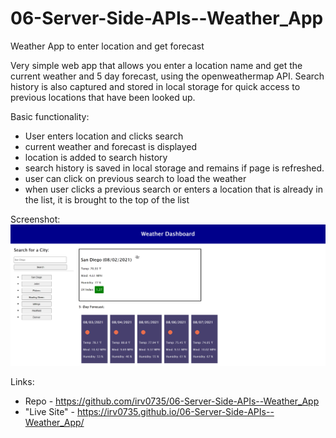 # 06-Server-Side-APIs--Weather_App
Weather App to enter location and get forecast

Very simple web app that allows you enter a location name and get the current weather and 5 day forecast, using the openweathermap API. Search history is also captured and stored in local storage for quick access to previous locations that have been looked up. 

Basic functionality: 
* User enters location and clicks search
* current weather and forecast is displayed
* location is added to search history
* search history is saved in local storage and remains if page is refreshed.
* user can click on previous search to load the weather
* when user clicks a previous search or enters a location that is already in the list, it is brought to the top of the list

Screenshot:
![Weather App Screenshot](./assets/weather-app-deployed-screenshot.png)

Links: 
* Repo - https://github.com/irv0735/06-Server-Side-APIs--Weather_App
* "Live Site" - https://irv0735.github.io/06-Server-Side-APIs--Weather_App/